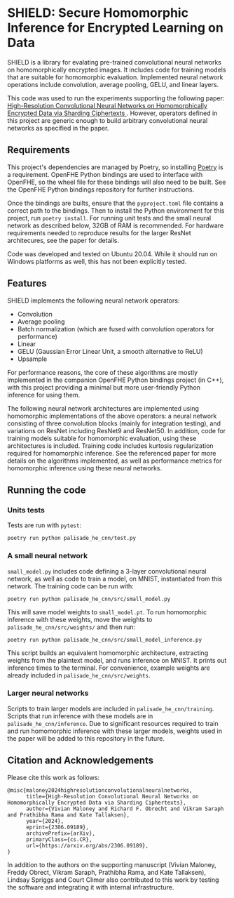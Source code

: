 # SHIELD: Secure Homomorphic Inference for Encrypted Learning on Data

SHIELD is a library for evalating pre-trained convolutional neural networks on homomorphically encrypted images. It includes code for training models that are suitable for homomorphic evaluation. Implemented neural network operations include convolution, average pooling, GELU, and linear layers.

This code was used to run the experiments supporting the following paper: [High-Resolution Convolutional Neural Networks on Homomorphically Encrypted Data via Sharding Ciphertexts
](https://arxiv.org/abs/2306.09189). However, operators defined in this project are generic enough to build arbitrary convolutional neural networks as specified in the paper.

## Requirements
This project's dependencies are managed by Poetry, so installing [Poetry](https://python-poetry.org/) is a requirement. OpenFHE Python bindings are used to interface with OpenFHE, so the wheel file for these bindings will also need to be built. See the OpenFHE Python bindings repository for further instructions.

Once the bindings are builts, ensure that the `pyproject.toml` file contains a correct path to the bindings. Then to install the Python environment for this project, run `poetry install`. For running unit tests and the small neural network as described below, 32GB of RAM is recommended. For hardware requirements needed to reproduce results for the larger ResNet architecures, see the paper for details.

Code was developed and tested on Ubuntu 20.04. While it should run on Windows platforms as well, this has not been explicitly tested.

## Features

SHIELD implements the following neural network operators:

- Convolution
- Average pooling
- Batch normalization (which are fused with convolution operators for performance)
- Linear
- GELU (Gaussian Error Linear Unit, a smooth alternative to ReLU)
- Upsample

For performance reasons, the core of these algorithms are mostly implemented in the companion OpenFHE Python bindings project (in C++), with this project providing a minimal but more user-friendly Python inference for using them.

The following neural network architectures are implemented using homomorphic implementations of the above operators: a neural network consisting of three convolution blocks (mainly for integration testing), and variations on ResNet including ResNet9 and ResNet50. In addition, code for training models suitable for homomorphic evaluation, using these architectures is included. Training code includes kurtosis regularization required for homomorphic inference. See the referenced paper for more details on the algorithms implemented, as well as performance metrics for homomorphic inference using these neural networks.

## Running the code

### Units tests

Tests are run with `pytest`:

```
poetry run python palisade_he_cnn/test.py
```

### A small neural network

`small_model.py` includes code defining a 3-layer convolutional neural network, as well as code to train a model, on MNIST, instantiated from this network. The training code can be run with:

```
poetry run python palisade_he_cnn/src/small_model.py
```

This will save model weights to `small_model.pt`. To run homomorphic inference with these weights, move the weights to `palisade_he_cnn/src/weights/` and then run:

```
poetry run python palisade_he_cnn/src/small_model_inference.py
```

This script builds an equivalent homomorphic architecture, extracting weights from the plaintext model, and runs inference on MNIST. It prints out inference times to the terminal. For convenience, example weights are already included in `palisade_he_cnn/src/weights`.

### Larger neural networks

Scripts to train larger models are included in `palisade_he_cnn/training`. Scripts that run inference with these models are in `palisade_he_cnn/inference`. Due to significant resources required to train and run homomorphic inference with these larger models, weights used in the paper will be added to this repository in the future.

## Citation and Acknowledgements 

Please cite this work as follows:

```
@misc{maloney2024highresolutionconvolutionalneuralnetworks,
      title={High-Resolution Convolutional Neural Networks on Homomorphically Encrypted Data via Sharding Ciphertexts}, 
      author={Vivian Maloney and Richard F. Obrecht and Vikram Saraph and Prathibha Rama and Kate Tallaksen},
      year={2024},
      eprint={2306.09189},
      archivePrefix={arXiv},
      primaryClass={cs.CR},
      url={https://arxiv.org/abs/2306.09189}, 
}
```

In addition to the authors on the supporting manuscript (Vivian Maloney, Freddy Obrect, Vikram Saraph, Prathibha Rama, and Kate Tallaksen), Lindsay Spriggs and Court Climer also contributed to this work by testing the software and integrating it with internal infrastructure.